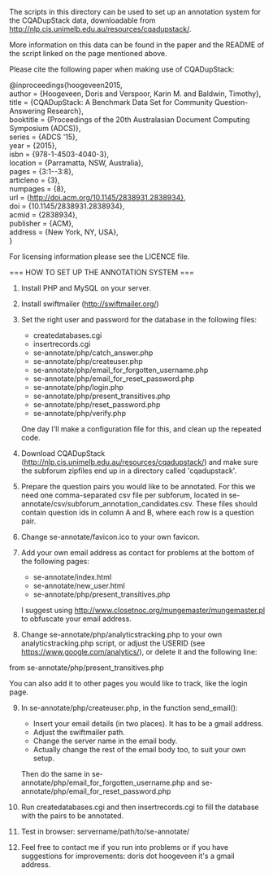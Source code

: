 The scripts in this directory can be used to set up an annotation system for the CQADupStack data, downloadable from http://nlp.cis.unimelb.edu.au/resources/cqadupstack/.

More information on this data can be found in the paper and the README of the script linked on the page mentioned above.

Please cite the following paper when making use of CQADupStack:

@inproceedings{hoogeveen2015, <br />
 author = {Hoogeveen, Doris and Verspoor, Karin M. and Baldwin, Timothy}, <br />
 title = {CQADupStack: A Benchmark Data Set for Community Question-Answering Research}, <br />
 booktitle = {Proceedings of the 20th Australasian Document Computing Symposium (ADCS)}, <br />
 series = {ADCS '15}, <br />
 year = {2015}, <br />
 isbn = {978-1-4503-4040-3}, <br />
 location = {Parramatta, NSW, Australia}, <br />
 pages = {3:1--3:8}, <br />
 articleno = {3}, <br />
 numpages = {8}, <br />
 url = {http://doi.acm.org/10.1145/2838931.2838934}, <br />
 doi = {10.1145/2838931.2838934}, <br />
 acmid = {2838934}, <br />
 publisher = {ACM}, <br />
 address = {New York, NY, USA}, <br />
} 

For licensing information please see the LICENCE file.

=== HOW TO SET UP THE ANNOTATION SYSTEM ===

1. Install PHP and MySQL on your server.

2. Install swiftmailer (http://swiftmailer.org/)

3. Set the right user and password for the database in the following files:
    * createdatabases.cgi
    * insertrecords.cgi
    * se-annotate/php/catch_answer.php
    * se-annotate/php/createuser.php
    * se-annotate/php/email_for_forgotten_username.php
    * se-annotate/php/email_for_reset_password.php
    * se-annotate/php/login.php
    * se-annotate/php/present_transitives.php
    * se-annotate/php/reset_password.php
    * se-annotate/php/verify.php

    One day I'll make a configuration file for this, and clean up the repeated code.

4. Download CQADupStack (http://nlp.cis.unimelb.edu.au/resources/cqadupstack/) and make sure the subforum zipfiles end up in a directory called 'cqadupstack'.

5. Prepare the question pairs you would like to be annotated. For this we need one comma-separated csv file per subforum, located in se-annotate/csv/subforum_annotation_candidates.csv. These files should contain question ids in column A and B, where each row is a question pair.

6. Change se-annotate/favicon.ico to your own favicon.

7. Add your own email address as contact for problems at the bottom of the following pages:
    * se-annotate/index.html
    * se-annotate/new_user.html
    * se-annotate/php/present_transitives.php

    I suggest using http://www.closetnoc.org/mungemaster/mungemaster.pl to obfuscate your email address.

8. Change se-annotate/php/analyticstracking.php to your own analyticstracking.php script, or adjust the USERID (see https://www.google.com/analytics/), or delete it and the following line:<br />
<?php include_once("./analyticstracking.php") ?> from se-annotate/php/present_transitives.php<br />
You can also add it to other pages you would like to track, like the login page.<br />

9. In se-annotate/php/createuser.php, in the function send_email():
    * Insert your email details (in two places). It has to be a gmail address.
    * Adjust the swiftmailer path.
    * Change the server name in the email body.
    * Actually change the rest of the email body too, to suit your own setup.

    Then do the same in se-annotate/php/email_for_forgotten_username.php and se-annotate/php/email_for_reset_password.php

10. Run createdatabases.cgi and then insertrecords.cgi to fill the database with the pairs to be annotated.

11. Test in browser: servername/path/to/se-annotate/

12. Feel free to contact me if you run into problems or if you have suggestions for improvements: doris dot hoogeveen it's a gmail address.
